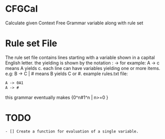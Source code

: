 # CFGCal
Calculate given Context Free Grammar variable along with rule set


# Rule set File
The rule set file contains lines starting with a variable shown in a capital English letter.
the yielding is shown by the notation : ->
for example:
A -> c
means A yields c.
each line can have variables yielding one or more items. e.g:
B -> C | #
means B yields C or #.
example rules.txt file:

``` txt
A -> 0A1
A -> #
```
this grammar eventually makes {0^n#1^n | n>=0 }

# TODO
    - [] Create a function for evaluation of a single variable.

